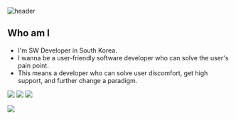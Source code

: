 ![header](https://capsule-render.vercel.app/api?type=waving&color=auto&height=300&section=header&text=console.log(jeil.getTIL())&fontSize=50)

## Who am I

- I'm SW Developer in South Korea.
- I wanna be a user-friendly software developer who can solve the user's pain point.
- This means a developer who can solve user discomfort, get high support, and further change a paradigm.

<img src="https://img.shields.io/badge/Android-3DDC84?style=flat-square&logo=Android&logoColor=white"/> <img src="https://img.shields.io/badge/Java-007396?style=flat-square&logo=java&logoColor=#021453"/> <img src="https://img.shields.io/badge/Javascript-F7DF1E?style=flat-square&logo=javascript&logoColor=023456"/>

<img src="https://img.shields.io/badge/Mysql-4479A1?style=flat-square&logo=mysql&logoColor=345FFF"/> 
